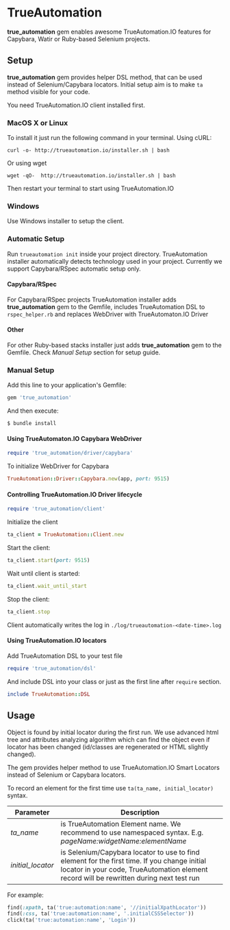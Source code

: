 # TrueAutomation

 **true_automation** gem enables awesome TrueAutomation.IO features for Capybara, Watir or Ruby-based Selenium projects. 
    
## Setup

**true_automation** gem provides helper DSL method, that can be used instead of Selenium/Capybara locators. 
Initial setup aim is to make `ta` method visible for your code. 

You need TrueAutomation.IO client installed first.

### MacOS X or Linux

To install it just run the following command in your terminal. Using cURL:

    curl -o- http://trueautomation.io/installer.sh | bash
    
Or using wget

    wget -qO-  http://trueautomation.io/installer.sh | bash
    
Then restart your terminal to start using TrueAutomation.IO

### Windows

Use Windows installer to setup the client. 

### Automatic Setup

Run `trueautomation init` inside your project directory. TrueAutomation installer automatically detects technology used 
in your project. Currently we support Capybara/RSpec automatic setup only. 

#### Capybara/RSpec

For Capybara/RSpec projects TrueAutomation installer adds **true_automation** gem to the Gemfile, includes TrueAutomation
DSL to `rspec_helper.rb` and replaces WebDriver with TrueAutomaton.IO Driver

#### Other

For other Ruby-based stacks installer just adds **true_automation** gem to the Gemfile. Check *Manual Setup* section for 
setup guide.

### Manual Setup

Add this line to your application's Gemfile:

```ruby
gem 'true_automation'
```

And then execute:

    $ bundle install
    
#### Using TrueAutomaton.IO Capybara WebDriver

```ruby
require 'true_automation/driver/capybara'
```

To initialize WebDriver for Capybara
```ruby
TrueAutomation::Driver::Capybara.new(app, port: 9515)
```

#### Controlling TrueAutomation.IO Driver lifecycle

```ruby
require 'true_automation/client'
```

Initialize the client

```ruby
ta_client = TrueAutomation::Client.new
```

Start the client:
```ruby
ta_client.start(port: 9515)
```

Wait until client is started:
```ruby
ta_client.wait_until_start
```

Stop the client:
```ruby
ta_client.stop
```

Client automatically writes the log in `./log/trueautomation-<date-time>.log`

#### Using TrueAutomation.IO locators
    
Add TrueAutomation DSL to your test file

 ```ruby
 require 'true_automation/dsl'
 ```
 
 And include DSL into your class or just as the first line after `require` section.
 
 ```ruby
include TrueAutomation::DSL
```

## Usage

Object is found by initial locator during the first run. We use advanced html tree and attributes analyzing algorithm which can find the object even if locator has been changed (id/classes are regenerated or HTML slightly changed).

The gem provides helper method to use TrueAutomation.IO Smart Locators instead of Selenium or Capybara locators.

To record an element for the first time use `ta(ta_name, initial_locator)` syntax.

| Parameter | Description |
|-----------------|-------------------------------------------------------------|
|*ta_name*        | is TrueAutomation Element name. We recommend to use namespaced syntax. E.g. _pageName:widgetName:elementName_   |
|*initial_locator*| is Selenium/Capybara locator to use to find element for the first time. If you change initial locator in your code, TrueAutomation element record will be rewritten during next test run                                       |

For example:

```ruby
find(:xpath, ta('true:automation:name', '//initialXpathLocator'))
find(:css, ta('true:automation:name', '.initialCSSSelector'))
click(ta('true:automation:name', 'Login'))
```
